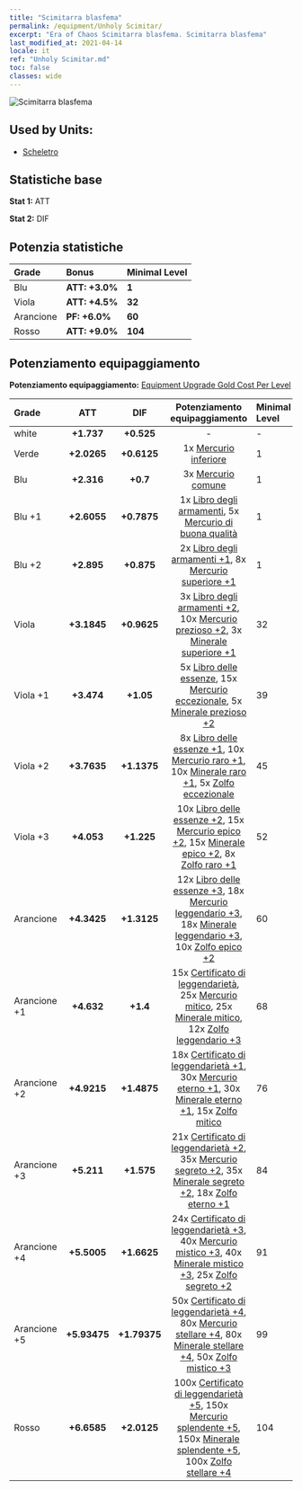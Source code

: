 ```yaml
---
title: "Scimitarra blasfema"
permalink: /equipment/Unholy Scimitar/
excerpt: "Era of Chaos Scimitarra blasfema. Scimitarra blasfema"
last_modified_at: 2021-04-14
locale: it
ref: "Unholy Scimitar.md"
toc: false
classes: wide
---
```


  ![Scimitarra blasfema](/images/e/e_3011.png)

## Used by Units:

* [Scheletro](/it/units/Skeleton/) 


## Statistiche base
 **Stat 1:** ATT

 **Stat 2:** DIF

## Potenzia statistiche

  |     Grade    |   Bonus | Minimal Level | 
  |:-------------|:--------|:--------------| 
  | Blu | **ATT: +3.0%** | **1** | 
  | Viola | **ATT: +4.5%** | **32** | 
  | Arancione | **PF: +6.0%** | **60** | 
  | Rosso | **ATT: +9.0%** | **104** | 


## Potenziamento equipaggiamento
 **Potenziamento equipaggiamento:** [Equipment Upgrade Gold Cost Per Level](/equipment/EquipmentUpgradeCostPerLevel/) 

  |          Grade      | ATT | DIF | Potenziamento equipaggiamento | Minimal Level |
  |:--------------------|:---------:|:---------:|:----------------:|:--------------|
  | white | **+1.737** | **+0.525** | - | - |
  | Verde | **+2.0265** | **+0.6125** | 1x [Mercurio inferiore](/it/Items/mat_2/) | 1 |
  | Blu | **+2.316** | **+0.7** | 3x [Mercurio comune](/it/Items/mat_8/) | 1 |
  | Blu +1 | **+2.6055** | **+0.7875** | 1x [Libro degli armamenti](/it/Items/mat_18/), 5x [Mercurio di buona qualità](/it/Items/mat_14/) | 1 |
  | Blu +2 | **+2.895** | **+0.875** | 2x [Libro degli armamenti +1](/it/Items/mat_25/), 8x [Mercurio superiore +1](/it/Items/mat_21/) | 1 |
  | Viola | **+3.1845** | **+0.9625** | 3x [Libro degli armamenti +2](/it/Items/mat_32/), 10x [Mercurio prezioso +2](/it/Items/mat_28/), 3x [Minerale superiore +1](/it/Items/mat_19/) | 32 |
  | Viola +1 | **+3.474** | **+1.05** | 5x [Libro delle essenze](/it/Items/mat_39/), 15x [Mercurio eccezionale](/it/Items/mat_35/), 5x [Minerale prezioso +2](/it/Items/mat_26/) | 39 |
  | Viola +2 | **+3.7635** | **+1.1375** | 8x [Libro delle essenze +1](/it/Items/mat_46/), 10x [Mercurio raro +1](/it/Items/mat_42/), 10x [Minerale raro +1](/it/Items/mat_40/), 5x [Zolfo eccezionale](/it/Items/mat_36/) | 45 |
  | Viola +3 | **+4.053** | **+1.225** | 10x [Libro delle essenze +2](/it/Items/mat_53/), 15x [Mercurio epico +2](/it/Items/mat_49/), 15x [Minerale epico +2](/it/Items/mat_47/), 8x [Zolfo raro +1](/it/Items/mat_43/) | 52 |
  | Arancione | **+4.3425** | **+1.3125** | 12x [Libro delle essenze +3](/it/Items/mat_60/), 18x [Mercurio leggendario +3](/it/Items/mat_56/), 18x [Minerale leggendario +3](/it/Items/mat_54/), 10x [Zolfo epico +2](/it/Items/mat_50/) | 60 |
  | Arancione +1 | **+4.632** | **+1.4** | 15x [Certificato di leggendarietà](/it/Items/mat_67/), 25x [Mercurio mitico](/it/Items/mat_63/), 25x [Minerale mitico](/it/Items/mat_61/), 12x [Zolfo leggendario +3](/it/Items/mat_57/) | 68 |
  | Arancione +2 | **+4.9215** | **+1.4875** | 18x [Certificato di leggendarietà +1](/it/Items/mat_74/), 30x [Mercurio eterno +1](/it/Items/mat_70/), 30x [Minerale eterno +1](/it/Items/mat_68/), 15x [Zolfo mitico](/it/Items/mat_64/) | 76 |
  | Arancione +3 | **+5.211** | **+1.575** | 21x [Certificato di leggendarietà +2](/it/Items/mat_81/), 35x [Mercurio segreto +2](/it/Items/mat_77/), 35x [Minerale segreto +2](/it/Items/mat_75/), 18x [Zolfo eterno +1](/it/Items/mat_71/) | 84 |
  | Arancione +4 | **+5.5005** | **+1.6625** | 24x [Certificato di leggendarietà +3](/it/Items/mat_88/), 40x [Mercurio mistico +3](/it/Items/mat_84/), 40x [Minerale mistico +3](/it/Items/mat_82/), 25x [Zolfo segreto +2](/it/Items/mat_78/) | 91 |
  | Arancione +5 | **+5.93475** | **+1.79375** | 50x [Certificato di leggendarietà +4](/it/Items/mat_95/), 80x [Mercurio stellare +4](/it/Items/mat_91/), 80x [Minerale stellare +4](/it/Items/mat_89/), 50x [Zolfo mistico +3](/it/Items/mat_85/) | 99 |
  | Rosso | **+6.6585** | **+2.0125** | 100x [Certificato di leggendarietà +5](/it/Items/mat_102/), 150x [Mercurio splendente +5](/it/Items/mat_98/), 150x [Minerale splendente +5](/it/Items/mat_96/), 100x [Zolfo stellare +4](/it/Items/mat_92/) | 104 |

